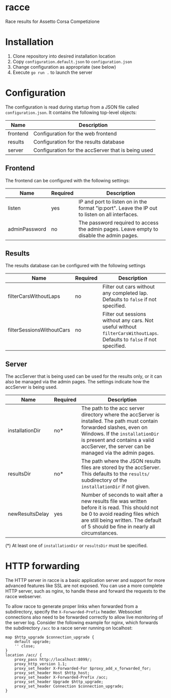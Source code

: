 # racce
Race results for Assetto Corsa Competizione

# Installation
1. Clone repository into desired installation location
2. Copy `configuration.default.json` to `configuration.json`
3. Change configuration as appropriate (see below)
4. Execute `go run .` to launch the server

# Configuration
The configuration is read during startup from a JSON file called `configuration.json`. It contains the following top-level objects:

| Name     | Description                                        |
|----------|----------------------------------------------------|
| frontend | Configuration for the web frontend                 |
| results  | Configuration for the results database             |
| server   | Configuration for the accServer that is being used |

## Frontend

The frontend can be configured with the following settings:

| Name          | Required | Description                                                                                     |
|---------------|----------|-------------------------------------------------------------------------------------------------|
| listen        | yes      | IP and port to listen on in the format "ip:port". Leave the IP out to listen on all interfaces. |
| adminPassword | no       | The password required to access the admin pages. Leave empty to disable the admin pages.        |

## Results

The results database can be configured with the following settings

| Name                      | Required | Description                                                                                                             |
|---------------------------|----------|-------------------------------------------------------------------------------------------------------------------------|
| filterCarsWithoutLaps     | no       | Filter out cars without any completed lap. Defaults to `false` if not specified.                                        |
| filterSessionsWithoutCars | no       | Filter out sessions without any cars. Not useful without `filterCarsWithoutLaps`. Defaults to `false` if not specified. |

## Server

The accServer that is being used can be used for the results only, or it can also be managed via the admin pages. The settings indicate how the accServer is being used.

| Name            | Required | Description |
|-----------------|----------|-------------------------------------------------------------------------------------------------|
| installationDir | no*      | The path to the acc server directory where the accServer is installed. The path must contain forwarded slashes, even on Windows. If the `installationDir` is present and contains a valid accServer, the server can be managed via the admin pages. |
| resultsDir      | no*      | The path where the JSON results files are stored by the accServer. This defaults to the `results/` subdirectory of the `installationDir` if not given. |
| newResultsDelay | yes      | Number of seconds to wait after a new results file was written before it is read. This should not be 0 to avoid reading files which are still being written. The default of 5 should be fine in nearly all circumstances. |

(*) At least one of `installationDir` or `resultsDir` must be specified.

# HTTP forwarding

The HTTP server in racce is a basic application server and support for more advanced features like SSL are not exposed. You can use a more complete HTTP server, such as nginx, to handle these and forward the requests to the racce webserver.

To allow racce to generate proper links when forwarded from a subdirectory, specify the `X-Forwarded-Prefix` header. Websocket connections also need to be forwarded correctly to allow live monitoring of the server log. Consider the following example for nginx, which forwards the subdirectory `/acc` to a racce server running on localhost:

    map $http_upgrade $connection_upgrade {
        default upgrade;
        '' close;
    }
    location /acc/ {
        proxy_pass http://localhost:8099/;
        proxy_http_version 1.1;
        proxy_set_header X-Forwarded-For $proxy_add_x_forwarded_for;
        proxy_set_header Host $http_host;
        proxy_set_header X-Forwarded-Prefix /acc;
        proxy_set_header Upgrade $http_upgrade;
        proxy_set_header Connection $connection_upgrade;
    }
